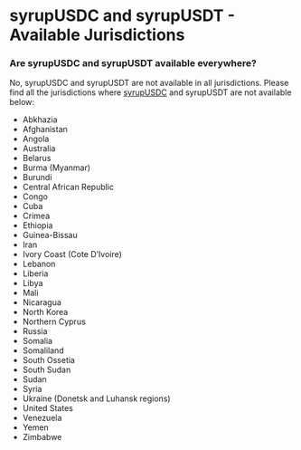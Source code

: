 # syrupUSDC and syrupUSDT - Available Jurisdictions

### Are syrupUSDC and syrupUSDT available everywhere?

No, syrupUSDC and syrupUSDT are not available in all jurisdictions. Please find all the jurisdictions where [syrupUSDC](https://app.maple.finance/lend) and syrupUSDT are not available below:

* Abkhazia
* Afghanistan
* Angola
* Australia
* Belarus
* Burma (Myanmar)
* Burundi
* Central African Republic
* Congo
* Cuba
* Crimea
* Ethiopia
* Guinea-Bissau
* Iran
* Ivory Coast (Cote D’Ivoire)
* Lebanon
* Liberia
* Libya
* Mali
* Nicaragua
* North Korea
* Northern Cyprus
* Russia
* Somalia
* Somaliland
* South Ossetia
* South Sudan
* Sudan
* Syria
* Ukraine (Donetsk and Luhansk regions)
* United States
* Venezuela
* Yemen
* Zimbabwe
